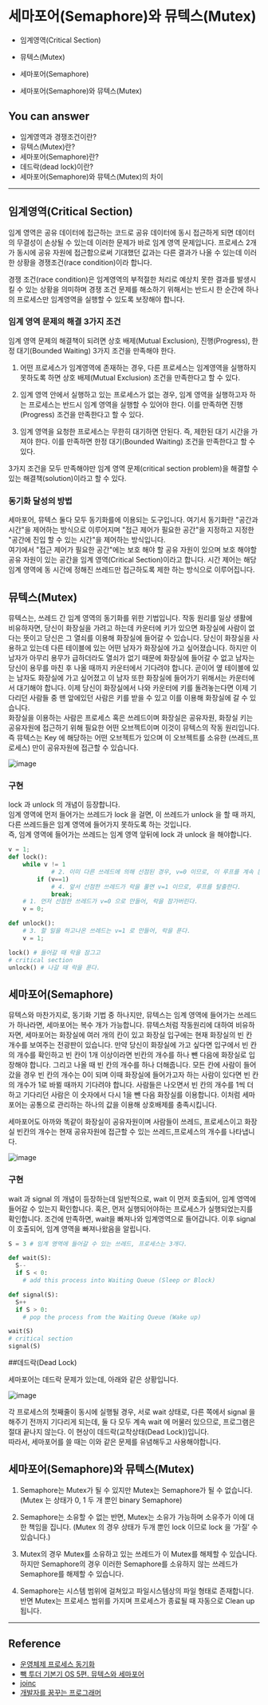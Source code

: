 # 세마포어(Semaphore)와 뮤텍스(Mutex)
<!--Table of Contents-->
- 임계영역(Critical Section)

- 뮤텍스(Mutex)

- 세마포어(Semaphore)

- 세마포어(Semaphore)와 뮤텍스(Mutex)


<!-- 어떤 질문을 대답할 수 있어야 하는지-->
## You can answer
- 임계영역과 경쟁조건이란?
- 뮤텍스(Mutex)란?
- 세마포어(Semaphore)란?
- 데드락(dead lock)이란?
- 세마포어(Semaphore)와 뮤텍스(Mutex)의 차이

<!--Contents-->

---
## 임계영역(Critical Section)  
임계 영역은 공유 데이터에 접근하는 코드로 공유 데이터에 동시 접근하게 되면 데이터의 무결성이 손상될 수 있는데 이러한 문제가 바로 임계 영역 문제입니다. 프로세스 2개가 동시에 공유 자원에 접근함으로써 기대했던 값과는 다른 결과가 나올 수 있는데 이러한 상황을 경쟁조건(race condition)이라 합니다.  

 경쟁 조건(race condition)은 임계영역의 부적절한 처리로 예상치 못한 결과를 발생시킬 수 있는 상황을 의미하며 경쟁 조건 문제를 해소하기 위해서는 반드시 한 순간에 하나의 프로세스만 임계영역을 실행할 수 있도록 보장해야 합니다.

### 임계 영역 문제의 해결 3가지 조건
임계 영역 문제의 해결책이 되려면 상호 배제(Mutual Exclusion), 진행(Progress), 한정 대기(Bounded Waiting) 3가지 조건을 만족해야 한다.

1. 어떤 프로세스가 임계영역에 존재하는 경우, 다른 프로세스는 임계영역을 실행하지 못하도록 하면 상호 배제(Mutual Exclusion) 조건을 만족한다고 할 수 있다.

2. 임계 영역 안에서 실행하고 있는 프로세스가 없는 경우, 임계 영역을 실행하고자 하는 프로세스는 반드시 임계 영역을 실행할 수 있어야 한다. 이를 만족하면 진행(Progress) 조건을 만족한다고 할 수 있다.

3. 임계 영역을 요청한 프로세스는 무한히 대기하면 안된다. 즉, 제한된 대기 시간을 가져야 한다. 이를 만족하면 한정 대기(Bounded Waiting) 조건을 만족한다고 할 수 있다.  

 3가지 조건을 모두 만족해야만 임계 영역 문제(critical section problem)을 해결할 수 있는 해결책(solution)이라고 할 수 있다.

### 동기화 달성의 방법
세마포어, 뮤텍스 둘다 모두 동기화를에 이용되는 도구입니다. 여기서 동기화란 "공간과 시간"을 제어하는 방식으로 이루어지며 "접근 제어가 필요한 공간"을 지정하고 지정한 "공간에 진입 할 수 있는 시간"을 제어하는 방식입니다.  
여기에서 "접근 제어가 필요한 공간"에는 보호 해야 할 공유 자원이 있으며 보호 해야할 공유 자원이 있는 공간을 임계 영역(Critical Section)이라고 합니다. 시간 제어는 해당 임계 영역에 동 시간에 정해진 쓰레드만 접근하도록 제한 하는 방식으로 이루어집니다.  


## 뮤텍스(Mutex)
뮤텍스는, 쓰레드 간 임계 영역의 동기화를 위한 기법입니다. 작동 원리를 일상 생활에 비유하자면, 당신이 화장실을 가려고 하는데 카운터에 키가 있으면 화장실에 사람이 없다는 뜻이고 당신은 그 열쇠를 이용해 화장실에 들어갈 수 있습니다. 당신이 화장실을 사용하고 있는데 다른 테이블에 있는 어떤 남자가 화장실에 가고 싶어졌습니다. 하지만 이 남자가 아무리 용무가 급하더라도 열쇠가 없기 때문에 화장실에 들어갈 수 없고 남자는 당신이 용무를 마친 후 나올 때까지 카운터에서 기다려야 합니다. 곧이어 옆 테이블에 있는 남자도 화장실에 가고 싶어졌고 이 남자 또한 화장실에 들어가기 위해서는 카운터에서 대기해야 합니다. 이제 당신이 화장실에서 나와 카운터에 키를 돌려놓는다면 이제 기다리던 사람들 중 맨 앞에있던 사람은 키를 받을 수 있고 이를 이용해 화장실에 갈 수 있습니다.  
화장실을 이용하는 사람은 프로세스 혹은 쓰레드이며 화장실은 공유자원, 화장실 키는 공유자원에 접근하기 위해 필요한 어떤 오브젝트이며 이것이 뮤텍스의 작동 원리입니다.  
즉 뮤텍스는 Key 에 해당하는 어떤 오브젝트가 있으며 이 오브젝트를 소유한 (쓰레드,프로세스) 만이 공유자원에 접근할 수 있습니다.  

![image](https://user-images.githubusercontent.com/22022393/128606383-fcdcbfc3-832c-4df5-8065-ce1f337aa61b.png)

### 구현
lock 과 unlock 의 개념이 등장합니다.  
임계 영역에 먼저 들어가는 쓰레드가 lock 을 걸면, 이 쓰레드가 unlock 을 할 때 까지, 다른 쓰레드들은 임계 영역에 들어가지 못하도록 하는 것입니다.  
즉, 임계 영역에 들어가는 쓰레드는 임계 영역 앞뒤에 lock 과 unlock 을 해야합니다.  
```Python
v = 1;
def lock():
    while v != 1
            # 2. 이미 다른 쓰레드에 의해 선점된 경우, v=0 이므로, 이 루프를 계속 돈다.
        if (v==1)
            # 4. 앞서 선점한 쓰레드가 락을 풀면 v=1 이므로, 루프를 탈출한다.
            break;
    # 1. 먼저 선점한 쓰레드가 v=0 으로 만들어, 락을 잠가버린다.
    v = 0;

def unlock():
    # 3. 할 일을 하고나온 쓰레드는 v=1 로 만들어, 락을 푼다.
    v = 1;

lock() # 들어갈 때 락을 잠그고
# critical section
unlock() # 나갈 때 락을 푼다.
```

## 세마포어(Semaphore)
뮤텍스와 마찬가지로, 동기화 기법 중 하나지만, 뮤텍스는 임계 영역에 들어가는 쓰레드가 하나라면, 세마포어는 복수 개가 가능합니다. 뮤텍스처럼 작동원리에 대하여 비유하자면,
세마포어는 화장실에 여러 개의 칸이 있고 화장실 입구에는 현재 화장실의 빈 칸 개수를 보여주는 전광판이 있습니다. 만약 당신이 화장실에 가고 싶다면 입구에서 빈 칸의 개수를 확인하고 빈 칸이 1개 이상이라면 빈칸의 개수를 하나 뺀 다음에 화장실로 입장해야 합니다. 그리고 나올 때 빈 칸의 개수를 하나 더해줍니다. 모든 칸에 사람이 들어갔을 경우 빈 칸의 개수는 0이 되며 이때 화장실에 들어가고자 하는 사람이 있다면 빈 칸의 개수가 1로 바뀔 때까지 기다려야 합니다. 사람들은 나오면서 빈 칸의 개수를 1씩 더하고 기다리던 사람은 이 숫자에서 다시 1을 뺀 다음 화장실를 이용합니다. 이처럼 세마포어는 공통으로 관리하는 하나의 값을 이용해 상호배제를 충족시킵니다.  

세마포어도 아까와 똑같이 화장실이 공유자원이며 사람들이 쓰레드, 프로세스이고 화장실 빈칸의 개수는 현재 공유자원에 접근할 수 있는 쓰레드,프로세스의 개수를 나타냅니다.

![image](https://user-images.githubusercontent.com/22022393/128606702-09c90ed8-d669-44aa-945f-1e072da7b14b.png)

### 구현
wait 과 signal 의 개념이 등장하는데 일반적으로, wait 이 먼저 호출되어, 임계 영역에 들어갈 수 있는지 확인합니다. 혹은, 먼저 실행되어야하는 프로세스가 실행되었는지를 확인합니다. 조건에 만족하면, wait을 빠져나와 임계영역으로 들어갑니다. 이후 signal 이 호출되어, 임계 영역을 빠져나왔음을 알립니다.
```Python
S = 3 # 임계 영역에 들어갈 수 있는 쓰레드, 프로세스는 3개다.

def wait(S):
  S--
  if S < 0:
    # add this process into Waiting Queue (Sleep or Block)

def signal(S):
  S++
  if S > 0:
    # pop the process from the Waiting Queue (Wake up)

wait(S)
# critical section
signal(S)
```

##데드락(Dead Lock)

세마포어는 데드락 문제가 있는데, 아래와 같은 상황입니다.

![image](https://user-images.githubusercontent.com/22022393/128606786-4d02952b-dccf-474c-bf4c-6ca0f1455324.png)

각 프로세스의 첫째줄이 동시에 실행될 경우, 서로 wait 상태로, 다른 쪽에서 signal 을 해주기 전까지 기다리게 되는데, 둘 다 모두 계속 wait 에 머물러 있으므로, 프로그램은 절대 끝나지 않는다. 이 현상이 데드락(교착상태(Dead Lock))입니다.  
따라서, 세마포어를 쓸 때는 이와 같은 문제를 유념해두고 사용해야합니다.

## 세마포어(Semaphore)와 뮤텍스(Mutex)
<Mutex vs Semaphore>

1. Semaphore는 Mutex가 될 수 있지만 Mutex는 Semaphore가 될 수 없습니다. (Mutex 는 상태가 0, 1 두 개 뿐인 binary Semaphore)

2. Semaphore는 소유할 수 없는 반면, Mutex는 소유가 가능하며 소유주가 이에 대한 책임을 집니다. (Mutex 의 경우 상태가 두개 뿐인 lock 이므로 lock 을 ‘가질’ 수 있습니다.)

3. Mutex의 경우 Mutex를 소유하고 있는 쓰레드가 이 Mutex를 해제할 수 있습니다. 하지만 Semaphore의 경우 이러한 Semaphore를 소유하지 않는 쓰레드가 Semaphore를 해제할 수 있습니다.

4. Semaphore는 시스템 범위에 걸쳐있고 파일시스템상의 파일 형태로 존재합니다. 반면 Mutex는 프로세스 범위를 가지며 프로세스가 종료될 때 자동으로 Clean up됩니다.



---
## Reference
- [운영체제 프로세스 동기화](https://thinkpro.tistory.com/124)
- [빽 투더 기본기 OS 5편. 뮤텍스와 세마포어](https://dailyheumsi.tistory.com/133)
- [joinc](https://www.joinc.co.kr/w/Site/Thread/Beginning/Mutex)
- [개발자를 꿈꾸는 프로그래머](https://jwprogramming.tistory.com/13)
